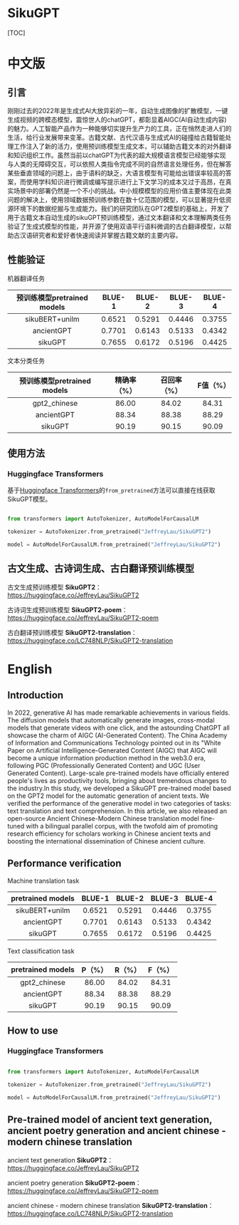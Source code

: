# SikuGPT

[TOC]

# 中文版

## 引言 

刚刚过去的2022年是生成式AI大放异彩的一年，自动生成图像的扩散模型，一键生成视频的跨模态模型，震惊世人的chatGPT，都彰显着AIGC(AI自动生成内容)的魅力。人工智能产品作为一种能够切实提升生产力的工具，正在悄然走进人们的生活，给行业发展带来变革。古籍文献、古代汉语与生成式AI的碰撞给古籍智能处理工作注入了新的活力，使用预训练模型生成文本，可以辅助古籍文本的对外翻译和知识组织工作。虽然当前以chatGPT为代表的超大规模语言模型已经能够实现与人类的无障碍交互，可以依照人类指令完成不同的自然语言处理任务，但在解答某些垂直领域的问题上，由于语料的缺乏，大语言模型有可能给出错误率较高的答案，而使用学科知识进行微调或编写提示进行上下文学习的成本又过于高昂，在真实场景中的部署仍然是一个不小的挑战。中小规模模型的应用价值主要体现在此类问题的解决上，使用领域数据预训练参数在数十亿范围的模型，可以显著提升低资源环境下的数据挖掘与生成能力。我们的研究团队在GPT2模型的基础上，开发了用于古籍文本自动生成的sikuGPT预训练模型，通过文本翻译和文本理解两类任务验证了生成式模型的性能，并开源了使用双语平行语料微调的古白翻译模型，以帮助古汉语研究者和爱好者快速阅读并掌握古籍文献的主要内容。 


## 性能验证

机器翻译任务

|  预训练模型pretrained models  |BLUE-1 | BLUE-2| BLUE-3 | BLUE-4 |
| :----------------: | :----------: | :---------: | :---------: | :---------: |
| sikuBERT+unilm | 0.6521  | 0.5291  | 0.4446 | 0.3755|
| ancientGPT | 0.7701 | 0.6143 | 0.5133 | 0.4342 |
|sikuGPT | 0.7655 |0.6172 |0.5196 | 0.4425 |

文本分类任务

|  预训练模型pretrained models  |精确率（%） |召回率（%）|F值（%） |
| :----------------: | :----------: | :---------: | :---------: |
| gpt2_chinese |86.00  | 84.02  |84.31 |
| ancientGPT |88.34 |88.38 | 88.29 |
|sikuGPT | 90.19|90.15 |90.09 |


## 使用方法

### Huggingface Transformers

基于[Huggingface Transformers](https://github.com/huggingface/transformers)的`from_pretrained`方法可以直接在线获取SikuGPT模型。

```python

from transformers import AutoTokenizer, AutoModelForCausalLM

tokenizer = AutoTokenizer.from_pretrained("JeffreyLau/SikuGPT2")

model = AutoModelForCausalLM.from_pretrained("JeffreyLau/SikuGPT2")

```

## 古文生成、古诗词生成、古白翻译预训练模型

古文生成预训练模型 **SikuGPT2**：https://huggingface.co/JeffreyLau/SikuGPT2

古诗词生成预训练模型 **SikuGPT2-poem**：https://huggingface.co/JeffreyLau/SikuGPT2-poem

古白翻译预训练模型 **SikuGPT2-translation**：https://huggingface.co/LC748NLP/SikuGPT2-translation

# English

## Introduction

In 2022, generative AI has made remarkable achievements in various fields. The diffusion models that automatically generate images, cross-modal models that generate videos with one click, and the astounding ChatGPT all showcase the charm of AIGC (AI-Generated Content). The China Academy of Information and Communications Technology pointed out in its "White Paper on Artificial Intelligence-Generated Content (AIGC) that AIGC will become a unique information production method in the web3.0 era, following PGC (Professionally Generated Content) and UGC (User Generated Content). Large-scale pre-trained models have officially entered people's lives as productivity tools, bringing about tremendous changes to the industry.In this study, we developed a SikuGPT pre-trained model based on the GPT2 model for the automatic generation of ancient texts. We verified the performance of the generative model in two categories of tasks: text translation and text comprehension. In this article, we also released an open-source Ancient Chinese-Modern Chinese translation model fine-tuned with a bilingual parallel corpus, with the twofold aim of promoting research efficiency for scholars working in Chinese ancient texts and boosting the international dissemination of Chinese ancient culture. 

## Performance verification

Machine translation task

|  pretrained models  |BLUE-1 | BLUE-2| BLUE-3 | BLUE-4 |
| :----------------: | :----------: | :---------: | :---------: | :---------: |
| sikuBERT+unilm | 0.6521  | 0.5291  | 0.4446 | 0.3755|
| ancientGPT | 0.7701 | 0.6143 | 0.5133 | 0.4342 |
|sikuGPT | 0.7655 |0.6172 |0.5196 | 0.4425 |

Text classification task

|  pretrained models  |P（%） |R（%）|F（%） |
| :----------------: | :----------: | :---------: | :---------: |
| gpt2_chinese |86.00  | 84.02  |84.31 |
| ancientGPT |88.34 |88.38 | 88.29 |
|sikuGPT | 90.19|90.15 |90.09 |

## How to use

### Huggingface Transformers

```python

from transformers import AutoTokenizer, AutoModelForCausalLM

tokenizer = AutoTokenizer.from_pretrained("JeffreyLau/SikuGPT2")

model = AutoModelForCausalLM.from_pretrained("JeffreyLau/SikuGPT2")

```

## Pre-trained model of ancient text generation, ancient poetry generation and ancient chinese - modern chinese translation

ancient text generation **SikuGPT2**：https://huggingface.co/JeffreyLau/SikuGPT2

ancient poetry generation **SikuGPT2-poem**：https://huggingface.co/JeffreyLau/SikuGPT2-poem

ancient chinese - modern chinese translation **SikuGPT2-translation**：https://huggingface.co/LC748NLP/SikuGPT2-translation



